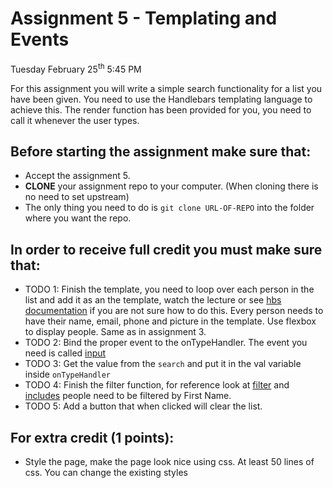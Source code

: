 # Assignment 5 - Templating and Events

Tuesday February 25<sup>th</sup> 5:45 PM

For this assignment you will write a simple search functionality for a list you have been given.
You need to use the Handlebars templating language to achieve this. The render function has been provided for you,
you need to call it whenever the user types.

## Before starting the assignment make sure that:

- Accept the assignment 5.
- <b>CLONE</b> your assignment repo to your computer. (When cloning there is no need to set upstream)
- The only thing you need to do is <code>git clone URL-OF-REPO</code> into the folder where you want the repo.


## In order to receive full credit you must make sure that:

- TODO 1: Finish the template, you need to loop over each person in the list and add it as an the template, watch the lecture or see [hbs documentation](https://handlebarsjs.com/) if you are not sure how to do this.
Every person needs to have their name, email, phone and picture in the template. Use flexbox to display people. Same as in assignment 3.
- TODO 2: Bind the proper event to the onTypeHandler. The event you need is called [input](https://developer.mozilla.org/en-US/docs/Web/API/HTMLElement/input_event)
- TODO 3: Get the value from the `search` and put it in the val variable inside  `onTypeHandler`
- TODO 4: Finish the filter function, for reference look at [filter](https://developer.mozilla.org/en-US/docs/Web/JavaScript/Reference/Global_Objects/Array/filter) and [includes](https://developer.mozilla.org/en-US/docs/Web/JavaScript/Reference/Global_Objects/String/includes) people need to be filtered by First Name.
- TODO 5: Add a button that when clicked will clear the list.


## For extra credit (1 points):
 - Style the page, make the page look nice using css. At least 50 lines of css. You can change the existing styles</li>
